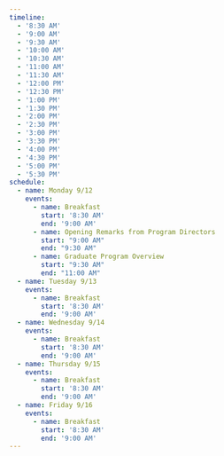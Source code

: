 ```yaml
---
timeline:
  - '8:30 AM'
  - '9:00 AM'
  - '9:30 AM'
  - '10:00 AM'
  - '10:30 AM'
  - '11:00 AM'
  - '11:30 AM'
  - '12:00 PM'
  - '12:30 PM'
  - '1:00 PM'
  - '1:30 PM'
  - '2:00 PM'
  - '2:30 PM'
  - '3:00 PM'
  - '3:30 PM'
  - '4:00 PM'
  - '4:30 PM'
  - '5:00 PM'
  - '5:30 PM'
schedule:
  - name: Monday 9/12
    events:
      - name: Breakfast
        start: '8:30 AM'
        end: '9:00 AM'
      - name: Opening Remarks from Program Directors
        start: "9:00 AM"
        end: "9:30 AM"
      - name: Graduate Program Overview
        start: "9:30 AM"
        end: "11:00 AM"
  - name: Tuesday 9/13
    events:
      - name: Breakfast
        start: '8:30 AM'
        end: '9:00 AM'
  - name: Wednesday 9/14
    events:
      - name: Breakfast
        start: '8:30 AM'
        end: '9:00 AM'
  - name: Thursday 9/15
    events:
      - name: Breakfast
        start: '8:30 AM'
        end: '9:00 AM'
  - name: Friday 9/16
    events:
      - name: Breakfast
        start: '8:30 AM'
        end: '9:00 AM'
---
```

